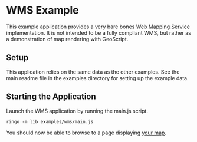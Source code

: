 WMS Example
===========

This example application provides a very bare bones 
[Web Mapping Service](http://www.opengeospatial.org/standards/wms) 
implementation.  It is not intended to be a fully compliant WMS, but rather as 
a demonstration of map rendering with GeoScript.

Setup
-----

This application relies on the same data as the other examples.  See the main
readme file in the examples directory for setting up the example data.


Starting the Application
------------------------

Launch the WMS application by running the main.js script.

    ringo -m lib examples/wms/main.js

You should now be able to browse to a page displaying 
[your map](http://localhost:8080/).
